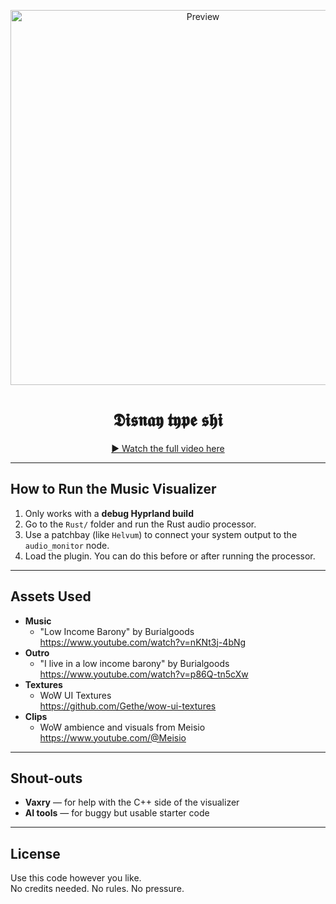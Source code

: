 <p align="center">
  <img src="https://github.com/user-attachments/assets/8e92e836-ddbd-49d9-9580-38cb41fc54a2" alt="Preview" width="600" />
</p>

<h1 align="center">𝕯𝖎𝖘𝖓𝖆𝖞 𝖙𝖞𝖕𝖊 𝖘𝖍𝖎</h1>

<p align="center">
  <a href="https://mega.nz/file/BbQxDDpa#FmSndbgDEf3e7__7_Kq185w7akLJgyoE_2fiR4x2eqQ">▶ Watch the full video here</a>
</p>

---

## How to Run the Music Visualizer

1. Only works with a **debug Hyprland build**
2. Go to the `Rust/` folder and run the Rust audio processor.
3. Use a patchbay (like `Helvum`) to connect your system output to the `audio_monitor` node.
4. Load the plugin. You can do this before or after running the processor.

---

## Assets Used

- **Music**
  - "Low Income Barony" by Burialgoods  
    https://www.youtube.com/watch?v=nKNt3j-4bNg
- **Outro**
  - "I live in a low income barony" by Burialgoods  
    https://www.youtube.com/watch?v=p86Q-tn5cXw
- **Textures**
  - WoW UI Textures  
    https://github.com/Gethe/wow-ui-textures
- **Clips**
  - WoW ambience and visuals from Meisio  
    https://www.youtube.com/@Meisio

---

## Shout-outs

- **Vaxry** — for help with the C++ side of the visualizer
- **AI tools** — for buggy but usable starter code

---

## License

Use this code however you like.  
No credits needed. No rules. No pressure.
